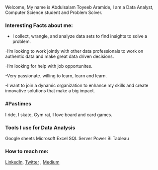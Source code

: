 Welcome, My name is Abdulsalam Toyeeb Aramide,
I am a Data Analyst, Computer Science student and Problem Solver.

### Interesting Facts about me:

- I collect, wrangle, and analyze data sets to find insights to solve a problem.
  
 -I’m looking to work jointly with other data professionals to work on authentic data and make great data driven decisions.
 
 -I’m looking for help with job opportunites.
 
 -Very passionate. willing to learn, learn and learn.

 -I want to join a dynamic organization to enhance my skills and create innovative solutions that make a big impact.

 ### #Pastimes
 I ride, I skate, Gym rat, I love board and card games.  
  
### Tools I use for Data Analysis

Google sheets
Microsoft Excel
SQL Server
Power Bi
Tableau

 ### How to reach me: 
 
 [LinkedIn](https://www.linkedin.com/in/aramide-abdulsalam-65685411b/), [Twitter](https://twitter.com/cryptoguynxtdor) , [Medium](https://medium.com/@haramidebeam) 
